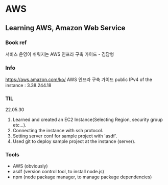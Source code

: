 # AWS
## Learning AWS, Amazon Web Service

### Book ref
서비스 운영이 쉬워지는 AWS 인프라 구축 가이드 - 김담형

### Info
<https://aws.amazon.com/ko/>
AWS 인프라 구축 가이드 public IPv4 of the instance : 3.38.244.18

### TIL
22.05.30 
1. Learned and created an EC2 Instance(Selecting Region, security group etc...). 
2. Connecting the instance with ssh protocol. 
3. Setting server conf for sample project with 'asdf'.
4. Used git to deploy sample project at the instance (server).

### Tools
- AWS (obviously) </br>
- asdf (version control tool, to install node.js) </br>
- npm (node package manager, to manage package dependencies) </br>
